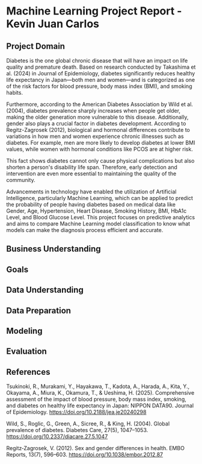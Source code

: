 # Machine Learning Project Report - Kevin Juan Carlos

## Project Domain
Diabetes is the one global chronic disease that will have an impact on life quality and premature death. Based on research conducted by Takashima et al. (2024) in Journal of Epidemiology, diabetes significantly reduces healthy life expectancy in Japan—both men and women—and is categorized as one of the risk factors for blood pressure, body mass index (BMI), and smoking habits.

Furthermore, according to the American Diabetes Association by Wild et al. (2004), diabetes prevalence sharply increases when people get older, making the older generation more vulnerable to this disease. Additionally, gender also plays a crucial factor in diabetes development. According to Regitz-Zagrosek (2012), biological and hormonal differences contribute to variations in how men and women experience chronic illnesses such as diabetes. For example, men are more likely to develop diabetes at lower BMI values, while women with hormonal conditions like PCOS are at higher risk.

This fact shows diabetes cannot only cause physical complications but also shorten a person's disability life span. Therefore, early detection and intervention are even more essential to maintaining the quality of the community.

Advancements in technology have enabled the utilization of Artificial Intelligence, particularly Machine Learning, which can be applied to predict the probability of people having diabetes based on medical data like Gender, Age, Hypertension, Heart Disease, Smoking History, BMI, HbA1c Level, and Blood Glucose Level. This project focuses on predictive analytics and aims to compare Machine Learning model classification to know what models can make the diagnosis process efficient and accurate.

## Business Understanding


## Goals


## Data Understanding


## Data Preparation


## Modeling


## Evaluation


## References
Tsukinoki, R., Murakami, Y., Hayakawa, T., Kadota, A., Harada, A., Kita, Y., Okayama, A., Miura, K., Okamura, T., & Ueshima, H. (2025). Comprehensive assessment of the impact of blood pressure, body mass index, smoking, and diabetes on healthy life expectancy in Japan: NIPPON DATA90. Journal of Epidemiology. https://doi.org/10.2188/jea.je20240298

Wild, S., Roglic, G., Green, A., Sicree, R., & King, H. (2004). Global prevalence of diabetes. Diabetes Care, 27(5), 1047–1053. https://doi.org/10.2337/diacare.27.5.1047

Regitz‐Zagrosek, V. (2012). Sex and gender differences in health. EMBO Reports, 13(7), 596–603. https://doi.org/10.1038/embor.2012.87
